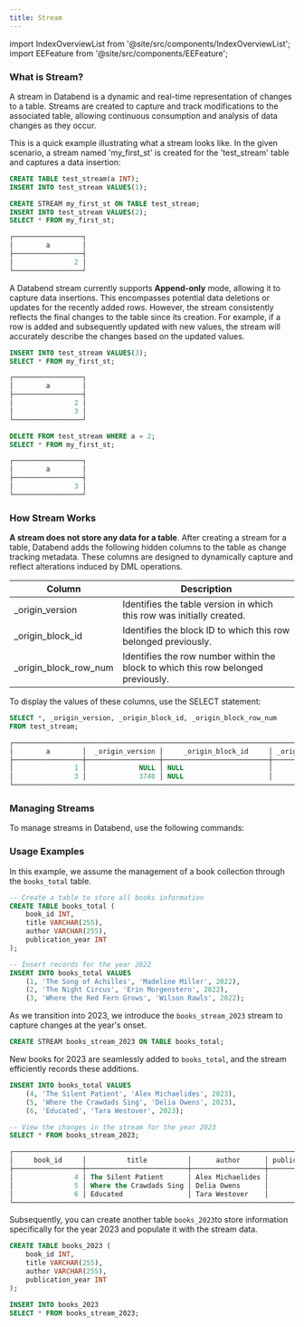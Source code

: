 ```yaml
---
title: Stream
---
```

import IndexOverviewList from '@site/src/components/IndexOverviewList';
import EEFeature from '@site/src/components/EEFeature';

<EEFeature featureName='STREAM'/>

### What is Stream?

A stream in Databend is a dynamic and real-time representation of changes to a table. Streams are created to capture and track modifications to the associated table, allowing continuous consumption and analysis of data changes as they occur.

This is a quick example illustrating what a stream looks like. In the given scenario, a stream named 'my_first_st' is created for the 'test_stream' table and captures a data insertion:
 
```sql title='Example:'
CREATE TABLE test_stream(a INT);
INSERT INTO test_stream VALUES(1);

CREATE STREAM my_first_st ON TABLE test_stream;
INSERT INTO test_stream VALUES(2);
SELECT * FROM my_first_st;

┌─────────────────┐
│        a        │
├─────────────────┤
│               2 │
└─────────────────┘
```

A Databend stream currently supports **Append-only** mode, allowing it to capture data insertions. This encompasses potential data deletions or updates for the recently added rows. However, the stream consistently reflects the final changes to the table since its creation. For example, if a row is added and subsequently updated with new values, the stream will accurately describe the changes based on the updated values.

```sql title='Example continued:'
INSERT INTO test_stream VALUES(3);
SELECT * FROM my_first_st;

┌─────────────────┐
│        a        │
├─────────────────┤
│               2 │
│               3 │
└─────────────────┘

DELETE FROM test_stream WHERE a = 2;
SELECT * FROM my_first_st;

┌─────────────────┐
│        a        │
├─────────────────┤
│               3 │
└─────────────────┘
```

### How Stream Works

**A stream does not store any data for a table**. After creating a stream for a table, Databend adds the following hidden columns to the table as change tracking metadata. These columns are designed to dynamically capture and reflect alterations induced by DML operations.

| Column                | Description                                                                       |
|-----------------------|-----------------------------------------------------------------------------------|
| _origin_version       | Identifies the table version in which this row was initially created.             |
| _origin_block_id      | Identifies the block ID to which this row belonged previously.                    |
| _origin_block_row_num | Identifies the row number within the block to which this row belonged previously. |

To display the values of these columns, use the SELECT statement:

```sql title='Example continued:'
SELECT *, _origin_version, _origin_block_id, _origin_block_row_num 
FROM test_stream;

┌───────────────────────────────────────────────────────────────────────────────────────┐
│        a        │  _origin_version │     _origin_block_id     │ _origin_block_row_num │
├─────────────────┼──────────────────┼──────────────────────────┼───────────────────────┤
│               1 │             NULL │ NULL                     │                  NULL │
│               3 │             3740 │ NULL                     │                  NULL │
└───────────────────────────────────────────────────────────────────────────────────────┘
```

### Managing Streams

To manage streams in Databend, use the following commands:

<IndexOverviewList />

### Usage Examples

In this example, we assume the management of a book collection through the `books_total` table.

```sql
-- Create a table to store all books information
CREATE TABLE books_total (
    book_id INT,
    title VARCHAR(255),
    author VARCHAR(255),
    publication_year INT
);

-- Insert records for the year 2022
INSERT INTO books_total VALUES
    (1, 'The Song of Achilles', 'Madeline Miller', 2022),
    (2, 'The Night Circus', 'Erin Morgenstern', 2022),
    (3, 'Where the Red Fern Grows', 'Wilson Rawls', 2022);
```

As we transition into 2023, we introduce the `books_stream_2023` stream to capture changes at the year's onset.

```sql
CREATE STREAM books_stream_2023 ON TABLE books_total;
```

New books for 2023 are seamlessly added to `books_total`, and the stream efficiently records these additions.

```sql
INSERT INTO books_total VALUES
    (4, 'The Silent Patient', 'Alex Michaelides', 2023),
    (5, 'Where the Crawdads Sing', 'Delia Owens', 2023),
    (6, 'Educated', 'Tara Westover', 2023);

-- View the changes in the stream for the year 2023
SELECT * FROM books_stream_2023;

┌─────────────────────────────────────────────────────────────────────────────────┐
│     book_id     │          title          │      author      │ publication_year │
├─────────────────┼─────────────────────────┼──────────────────┼──────────────────┤
│               4 │ The Silent Patient      │ Alex Michaelides │             2023 │
│               5 │ Where the Crawdads Sing │ Delia Owens      │             2023 │
│               6 │ Educated                │ Tara Westover    │             2023 │
└─────────────────────────────────────────────────────────────────────────────────┘
```

Subsequently, you can create another table `books_2023`to store information specifically for the year 2023 and populate it with the stream data.

```sql
CREATE TABLE books_2023 (
    book_id INT,
    title VARCHAR(255),
    author VARCHAR(255),
    publication_year INT
);

INSERT INTO books_2023
SELECT * FROM books_stream_2023;
```